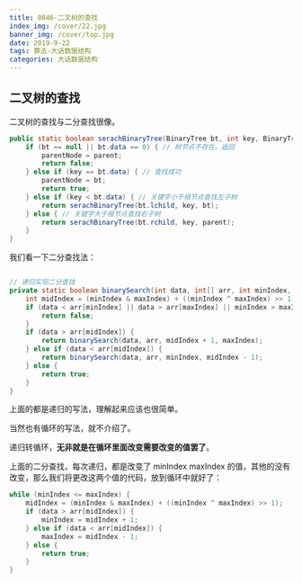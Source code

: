 ```yaml
---
title: 0046-二叉树的查找
index_img: /cover/22.jpg
banner_img: /cover/top.jpg
date: 2019-9-22
tags: 算法-大话数据结构
categories: 大话数据结构
---
```




## 二叉树的查找

二叉树的查找与二分查找很像。

```java
public static boolean serachBinaryTree(BinaryTree bt, int key, BinaryTree parent) {
    if (bt == null || bt.data == 0) { // 树节点不存在，返回
        parentNode = parent;
        return false;
    } else if (key == bt.data) { // 查找成功
        parentNode = bt;
        return true;
    } else if (key < bt.data) { // 关键字小于根节点查找左子树
        return serachBinaryTree(bt.lchild, key, bt);
    } else { // 关键字大于根节点查找右子树
        return serachBinaryTree(bt.rchild, key, parent);
    }
}
```

我们看一下二分查找法：

```java

// 递归实现二分查找
private static boolean binarySearch(int data, int[] arr, int minIndex, int maxIndex) {
    int midIndex = (minIndex & maxIndex) + ((minIndex ^ maxIndex) >> 1);
    if (data < arr[minIndex] || data > arr[maxIndex] || minIndex > maxIndex) {
        return false;
    }
    if (data > arr[midIndex]) {
        return binarySearch(data, arr, midIndex + 1, maxIndex);
    } else if (data < arr[midIndex]) {
        return binarySearch(data, arr, minIndex, midIndex - 1);
    } else {
        return true;
    }
}

```

上面的都是递归的写法，理解起来应该也很简单。

当然也有循环的写法，就不介绍了。

递归转循环，**无非就是在循环里面改变需要改变的值罢了**。

上面的二分查找，每次递归，都是改变了  minIndex maxIndex 的值，其他的没有改变，那么我们将更改这两个值的代码，放到循环中就好了：

```java
while (minIndex <= maxIndex) {
    midIndex = (minIndex & maxIndex) + ((minIndex ^ maxIndex) >> 1);
    if (data > arr[midIndex]) {
        minIndex = midIndex + 1;
    } else if (data < arr[midIndex]) {
        maxIndex = midIndex - 1;
    } else {
        return true;
    }
}
```

